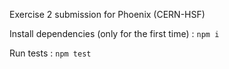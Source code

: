 Exercise 2 submission for Phoenix (CERN-HSF)

Install dependencies (only for the first time) : `npm i`

Run tests : `npm test`